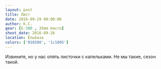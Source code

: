 ```yaml
---
layout: post
title: Лист
date: 2016-09-29 00:00:00
author: К.С.
gear: [E-300 , 35mm macro]
shoot_date: 2016-09-26
location: Ёльбаза
colors: ['010200', '1c1005']
---
```


Извините, но у нас опять листочки с капельками. Не мы такие, сезон такой.
